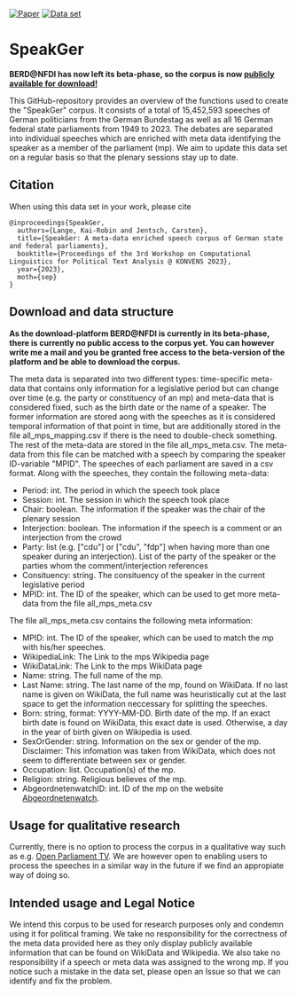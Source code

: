 [![Paper](https://badgen.net/badge/paper/CPSS@Konvens23/red?icon=firefox)](https://aclanthology.org/2023.cpss-1.3.pdf) [![Data set](https://badgen.net/badge/dataset/BERD@NFDI/green?icon=firefox)](https://berd-platform.de/records/g3225-rba63)
# SpeakGer

**BERD@NFDI has now left its beta-phase, so the corpus is now [publicly available for download!](https://berd-platform.de/records/g3225-rba63)**

This GitHub-repository provides an overview of the functions used to create the "SpeakGer" corpus. It consists of a total of 15,452,593 speeches of German politicians from the German Bundestag as well as all 16 German federal state parliaments from 1949 to 2023. The debates are separated into individual speeches which are enriched with meta data identifying the speaker as a member of the parliament (mp). We aim to update this data set on a regular basis so that the plenary sessions stay up to date.

## Citation
When using this data set in your work, please cite
```
@inproceedings{SpeakGer,
  authors={Lange, Kai-Robin and Jentsch, Carsten},
  title={SpeakGer: A meta-data enriched speech corpus of German state and federal parliaments},
  booktitle={Proceedings of the 3rd Workshop on Computational Linguistics for Political Text Analysis @ KONVENS 2023},
  year={2023},
  moth={sep}
}
```
## Download and data structure
**As the download-platform BERD@NFDI is currently in its beta-phase, there is currently no public access to the corpus yet. You can however write me a mail and you be granted free access to the beta-version of the platform and be able to download the corpus.**

The meta data is separated into two different types: time-specific meta-data that contains only information for a legislative period but can change over time (e.g. the party or constituency of an mp) and meta-data that is considered fixed, such as the birth date or the name of a speaker. The former information are stored aong with the speeches as it is considered temporal information of that point in time, but are additionally stored in the file all_mps_mapping.csv if there is the need to double-check something. The rest of the meta-data are stored in the file all_mps_meta.csv. The meta-data from this file can be matched with a speech by comparing the speaker ID-variable "MPID".
The speeches of each parliament are saved in a csv format. Along with the speeches, they contain the following meta-data:
- Period: int. The period in which the speech took place
- Session: int. The session in which the speech took place
- Chair: boolean. The information if the speaker was the chair of the plenary session
- Interjection: boolean. The information if the speech is a comment or an interjection from the crowd
- Party: list (e.g. \["cdu"\] or \["cdu", "fdp"\] when having more than one speaker during an interjection). List of the party of the speaker or the parties whom the comment/interjection references 
- Consituency: string. The consituency of the speaker in the current legislative period
- MPID: int. The ID of the speaker, which can be used to get more meta-data from the file all_mps_meta.csv

The file all_mps_meta.csv contains the following meta information:
- MPID: int. The ID of the speaker, which can be used to match the mp with his/her speeches.
- WikipediaLink: The Link to the mps Wikipedia page
- WikiDataLink: The Link to the mps WikiData page
- Name: string. The full name of the mp.
- Last Name: string. The last name of the mp, found on WikiData. If no last name is given on WikiData, the full name was heuristically cut at the last space to get the information neccessary for splitting the speeches.
- Born: string, format: YYYY-MM-DD. Birth date of the mp. If an exact birth date is found on WikiData, this exact date is used. Otherwise, a day in the year of birth given on Wikipedia is used.
- SexOrGender: string. Information on the sex or gender of the mp. Disclaimer: This infomation was taken from WikiData, which does not seem to differentiate between sex or gender.
- Occupation: list. Occupation(s) of the mp.
- Religion: string. Religious believes of the mp.
- AbgeordnetenwatchID: int. ID of the mp on the website [Abgeordnetenwatch](https://www.abgeordnetenwatch.de/).

## Usage for qualitative research
Currently, there is no option to process the corpus in a qualitative way such as e.g. [Open Parliament TV](https://openparliament.tv/). We are however open to enabling users to process the speeches in a similar way in the future if we find an appropiate way of doing so.

## Intended usage and Legal Notice
We intend this corpus to be used for research purposes only and condemn using it for political framing.
We take no responsibility for the correctness of the meta data provided here as they only display publicly available information that can be found on WikiData and Wikipedia. We also take no responsibility if a speech or meta data was assigned to the wrong mp. If you notice such a mistake in the data set, please open an Issue so that we can identify and fix the problem.
